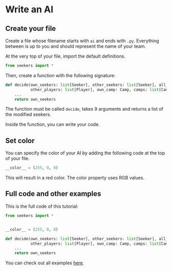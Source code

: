 # Write an AI

## Create your file

Create a file whose filename starts with `ai` and ends with `.py`. Everything between is up to you and should represent the name of your team.

At the very top of your file, import the default definitions.

```py
from seekers import *
```

Then, create a function with the following signature:

```py
def decide(own_seekers: list[Seeker], other_seekers: list[Seeker], all_seekers: list[Seeker], goals: list[Goal],
           other_players: list[Player], own_camp: Camp, camps: list[Camp], world: World, passed_time: float):
    ...
    return own_seekers
```

The function must be called `decide`, takes 9 arguments and returns a list of the modified seekers.

Inside the function, you can write your code.

## Set color

You can specify the color of your AI by adding the following code at the top of your file.

```py
__color__ = (255, 0, 0)
```

This will result in a red color. The color property uses RGB values.

## Full code and other examples

This is the full code of this tutorial:

```py
from seekers import *


__color__ = (255, 0, 0)

def decide(own_seekers: list[Seeker], other_seekers: list[Seeker], all_seekers: list[Seeker], goals: list[Goal],
           other_players: list[Player], own_camp: Camp, camps: list[Camp], world: World, passed_time: float):
    ...
    return own_seekers
```

You can check out all examples [here](https://github.com/seekers-dev/seekers-py/tree/master/examples).
